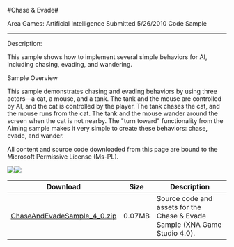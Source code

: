 #Chase & Evade#

Area
Games: Artificial Intelligence
Submitted
5/26/2010
Code Sample

---

Description:

This sample shows how to implement several simple behaviors for AI, including chasing, evading, and wandering.

Sample Overview

This sample demonstrates chasing and evading behaviors by using three actors—a cat, a mouse, and a tank. The tank and the mouse are controlled by AI, and the cat is controlled by the player. The tank chases the cat, and the mouse runs from the cat. The tank and the mouse wander around the screen when the cat is not nearby. The "turn toward" functionality from the Aiming sample makes it very simple to create these behaviors: chase, evade, and wander.

All content and source code downloaded from this page are bound to the Microsoft Permissive License (Ms-PL).

![](https://github.com/DDReaper/XNAGameStudio/blob/master/Images/XNA_ChaseAndEvade_01_small.jpg)![](https://github.com/DDReaper/XNAGameStudio/blob/master/Images/XNA_ChaseAndEvade_02_small.jpg)	

Download | Size | Description
---|---|---|
[ChaseAndEvadeSample_4_0.zip](https://github.com/DDReaper/XNAGameStudio/blob/master/Samples/ChaseAndEvadeSample_4_0.zip?raw=true) | 0.07MB | Source code and assets for the Chase & Evade Sample (XNA Game Studio 4.0). 